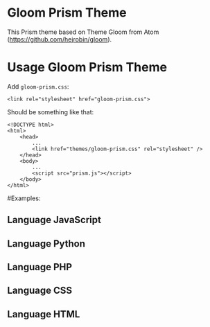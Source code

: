 # Gloom Prism Theme

This Prism theme based on Theme Gloom from Atom (https://github.com/hejrobin/gloom).

# Usage Gloom Prism Theme

Add `gloom-prism.css`:

```
<link rel="stylesheet" href="gloom-prism.css">
```

Should be something like that:

```
<!DOCTYPE html>
<html>
    <head>
        ...
        <link href="themes/gloom-prism.css" rel="stylesheet" />
    </head>
    <body>
        ...
        <script src="prism.js"></script>
    </body>
</html>
```

#Examples:

## Language JavaScript


## Language Python


## Language PHP


## Language CSS


## Language HTML
